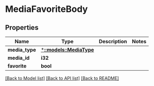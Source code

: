 # MediaFavoriteBody

## Properties

Name | Type | Description | Notes
------------ | ------------- | ------------- | -------------
**media_type** | [***::models::MediaType**](media-type.md) |  |
**media_id** | **i32** |  |
**favorite** | **bool** |  |

[[Back to Model list]](../README.md#documentation-for-models) [[Back to API list]](../README.md#documentation-for-api-endpoints) [[Back to README]](../README.md)
